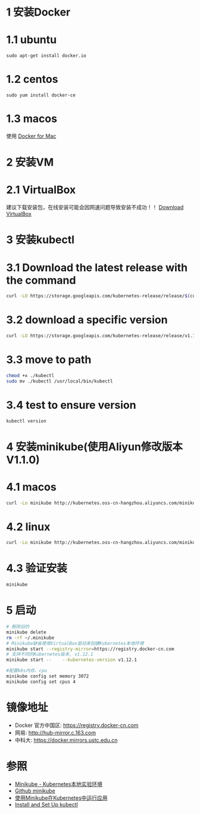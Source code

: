 # 1 安装Docker
# 1.1 ubuntu
```
sudo apt-get install docker.io
```
# 1.2 centos
```
sudo yum install docker-ce
```
# 1.3 macos
使用 [Docker for Mac](https://docs.docker.com/docker-for-mac/)


# 2 安装VM
# 2.1 VirtualBox
建议下载安装包，在线安装可能会因网速问题导致安装不成功！！
[Download VirtualBox](https://www.virtualbox.org/wiki/Downloads)


# 3 安装kubectl
# 3.1 Download the latest release with the command
```sh
curl -LO https://storage.googleapis.com/kubernetes-release/release/$(curl -s https://storage.googleapis.com/kubernetes-release/release/stable.txt)/bin/linux/amd64/kubectl
```
# 3.2 download a specific version
```sh
curl -LO https://storage.googleapis.com/kubernetes-release/release/v1.14.0/bin/linux/amd64/kubectl
```

# 3.3 move to path
```sh
chmod +x ./kubectl
sudo mv ./kubectl /usr/local/bin/kubectl
```

# 3.4 test to ensure version
```sh
kubectl version
```

# 4 安装minikube(使用Aliyun修改版本V1.1.0)
# 4.1 macos
```sh
curl -Lo minikube http://kubernetes.oss-cn-hangzhou.aliyuncs.com/minikube/releases/v1.1.0/minikube-darwin-amd64 && chmod +x minikube && sudo mv minikube /usr/local/bin/
```
# 4.2 linux
```sh
curl -Lo minikube http://kubernetes.oss-cn-hangzhou.aliyuncs.com/minikube/releases/v1.1.0/minikube-linux-amd64 && chmod +x minikube && sudo mv minikube /usr/local/bin/
```
# 4.3 验证安装
```sh
minikube 
```

# 5 启动
```sh
# 删除旧的
minikube delete 
rm -rf ~/.minikube
# Minikube缺省使用VirtualBox驱动来创建Kubernetes本地环境
minikube start --registry-mirror=https://registry.docker-cn.com
# 支持不同的Kubernetes版本, v1.12.1
minikube start --    --kubernetes-version v1.12.1

#配置k8s内存、cpu
minikube config set memory 3072
minikube config set cpus 4

```


# 镜像地址
- Docker 官方中国区: https://registry.docker-cn.com
- 网易: http://hub-mirror.c.163.com
- 中科大: https://docker.mirrors.ustc.edu.cn

# 参照
- [Minikube - Kubernetes本地实验环境](https://yq.aliyun.com/articles/221687/)
- [Github minikube](https://github.com/kubernetes/minikube)
- [使用Minikube在Kubernetes中运行应用](http://docs.kubernetes.org.cn/126.html)
- [Install and Set Up kubectl](https://kubernetes.io/docs/tasks/tools/install-kubectl/)